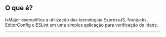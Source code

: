 ## O que é?

isMajor exemplifica a utilização das tecnologias ExpressJS, Nunjucks, EditorConfig e ESLint em uma simples aplicação para verificação de idade.

---
